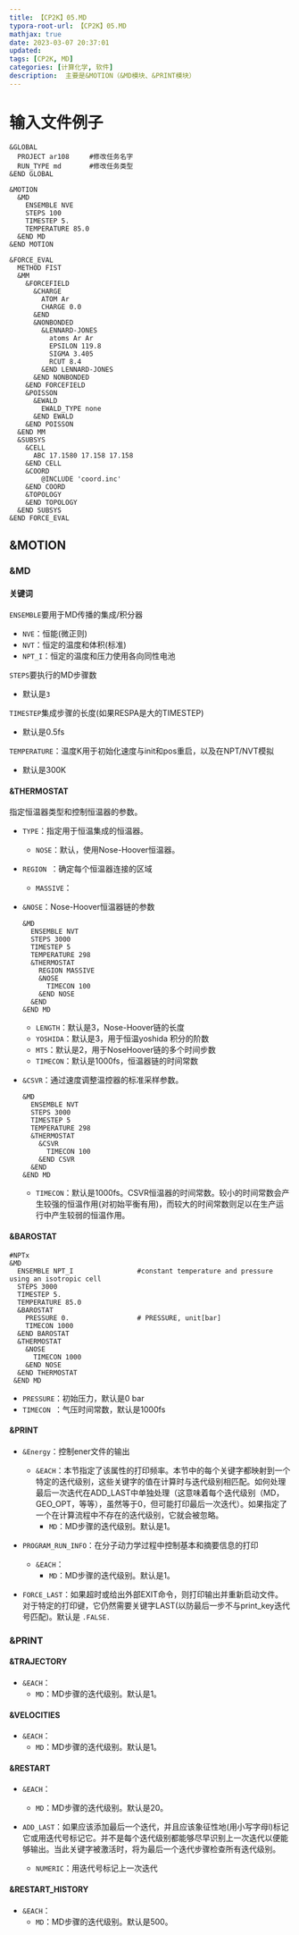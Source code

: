```yaml
---
title: 【CP2K】05.MD
typora-root-url: 【CP2K】05.MD
mathjax: true
date: 2023-03-07 20:37:01
updated:
tags: [CP2K, MD]
categories: [计算化学, 软件]
description:  主要是&MOTION（&MD模块、&PRINT模块）
---
```




# 输入文件例子

```
&GLOBAL
  PROJECT ar108		#修改任务名字
  RUN_TYPE md		#修改任务类型
&END GLOBAL

&MOTION
  &MD
    ENSEMBLE NVE          
    STEPS 100            
    TIMESTEP 5.           
    TEMPERATURE 85.0     
  &END MD
&END MOTION

&FORCE_EVAL
  METHOD FIST            
  &MM
    &FORCEFIELD
      &CHARGE            
        ATOM Ar          
        CHARGE 0.0      
      &END
      &NONBONDED
        &LENNARD-JONES    
          atoms Ar Ar     
          EPSILON 119.8  
          SIGMA 3.405    
          RCUT 8.4       
        &END LENNARD-JONES
      &END NONBONDED
    &END FORCEFIELD
    &POISSON         
      &EWALD
        EWALD_TYPE none
      &END EWALD
    &END POISSON
  &END MM
  &SUBSYS
    &CELL
      ABC 17.1580 17.158 17.158    
    &END CELL
    &COORD
		@INCLUDE 'coord.inc'
    &END COORD
    &TOPOLOGY
    &END TOPOLOGY
  &END SUBSYS
&END FORCE_EVAL
```



## &MOTION

### &MD

#### 关键词

`ENSEMBLE`要用于MD传播的集成/积分器

- `NVE`：恒能(微正则)
- `NVT`：恒定的温度和体积(标准)
- `NPT_I`：恒定的温度和压力使用各向同性电池

`STEPS`要执行的MD步骤数

- 默认是`3`

`TIMESTEP`集成步骤的长度(如果RESPA是大的TIMESTEP)

- 默认是0.5fs

`TEMPERATURE`：温度K用于初始化速度与init和pos重启，以及在NPT/NVT模拟

- 默认是300K

#### &THERMOSTAT

指定恒温器类型和控制恒温器的参数。

- `TYPE`：指定用于恒温集成的恒温器。
  - `NOSE`：默认，使用Nose-Hoover恒温器。
  
- `REGION `：确定每个恒温器连接的区域
  - `MASSIVE`：
  
- `&NOSE`：Nose-Hoover恒温器链的参数
  
  ```
  &MD
    ENSEMBLE NVT
    STEPS 3000
    TIMESTEP 5
    TEMPERATURE 298
    &THERMOSTAT
      REGION MASSIVE
      &NOSE                   
        TIMECON 100
      &END NOSE
    &END
  &END MD
  ```
  
  - `LENGTH`：默认是3，Nose-Hoover链的长度
  - `YOSHIDA`：默认是3，用于恒温yoshida 积分的阶数
  - `MTS`：默认是2，用于NoseHoover链的多个时间步数
  - `TIMECON`：默认是1000fs，恒温器链的时间常数

- `&CSVR`：通过速度调整温控器的标准采样参数。

  ```
  &MD
    ENSEMBLE NVT
    STEPS 3000
    TIMESTEP 5
    TEMPERATURE 298
    &THERMOSTAT
      &CSVR                    
        TIMECON 100
      &END CSVR
    &END
  &END MD
  ```

  - `TIMECON`：默认是1000fs。CSVR恒温器的时间常数。较小的时间常数会产生较强的恒温作用(对初始平衡有用)，而较大的时间常数则足以在生产运行中产生较弱的恒温作用。

#### &BAROSTAT

```
#NPTx
&MD
  ENSEMBLE NPT_I                #constant temperature and pressure using an isotropic cell
  STEPS 3000
  TIMESTEP 5.
  TEMPERATURE 85.0
  &BAROSTAT
    PRESSURE 0.                 # PRESSURE, unit[bar]
    TIMECON 1000
  &END BAROSTAT
  &THERMOSTAT
    &NOSE
      TIMECON 1000
    &END NOSE
  &END THERMOSTAT
 &END MD
```

- `PRESSURE`：初始压力，默认是0 bar
- `TIMECON `：气压时间常数，默认是1000fs

#### &PRINT

- `&Energy`：控制ener文件的输出
  - `&EACH`：本节指定了该属性的打印频率。本节中的每个关键字都映射到一个特定的迭代级别，这些关键字的值在计算时与迭代级别相匹配。如何处理最后一次迭代在ADD_LAST中单独处理（这意味着每个迭代级别（MD，GEO_OPT，等等），虽然等于0，但可能打印最后一次迭代）。如果指定了一个在计算流程中不存在的迭代级别，它就会被忽略。
    - `MD`：MD步骤的迭代级别。默认是1。
- `PROGRAM_RUN_INFO`：在分子动力学过程中控制基本和摘要信息的打印
  - `&EACH`：
    - `MD`：MD步骤的迭代级别。默认是1。

- `FORCE_LAST`：如果超时或给出外部EXIT命令，则打印输出并重新启动文件。对于特定的打印键，它仍然需要关键字LAST(以防最后一步不与print_key迭代号匹配)。默认是 `.FALSE.`

### &PRINT

#### &TRAJECTORY

- `&EACH`：
  - `MD`：MD步骤的迭代级别。默认是1。

#### &VELOCITIES

- `&EACH`：
  - `MD`：MD步骤的迭代级别。默认是1。

#### &RESTART

- `&EACH`：
  - `MD`：MD步骤的迭代级别。默认是20。

- `ADD_LAST`：如果应该添加最后一个迭代，并且应该象征性地(用小写字母l)标记它或用迭代号标记它。并不是每个迭代级别都能够尽早识别上一次迭代以便能够输出。当此关键字被激活时，将为最后一个迭代步骤检查所有迭代级别。
  - `NUMERIC`：用迭代号标记上一次迭代

#### &RESTART_HISTORY

- `&EACH`：
  - `MD`：MD步骤的迭代级别。默认是500。

